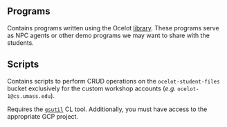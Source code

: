 ## Programs
Contains programs written using the Ocelot [library](https://github.com/umass-compsci220/ocelot-settings/blob/master/src/robotLibrary.ts). These programs serve as NPC agents or other demo programs we may want to share with the students.

## Scripts
Contains scripts to perform CRUD operations on the `ocelot-student-files` bucket exclusively for the custom workshop accounts (_e.g._ `ocelot-1@cs.umass.edu`).

Requires the [`gsutil`](https://cloud.google.com/storage/docs/gsutil) CL tool. Additionally, you must have access to the appropriate GCP project.
